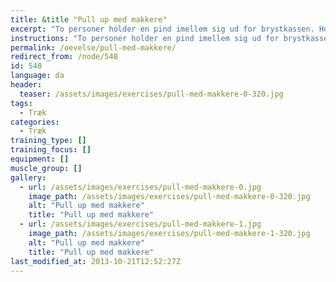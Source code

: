```yaml
---
title: &title "Pull up med makkere"
excerpt: "To personer holder en pind imellem sig ud for brystkassen. Hold albuerne tæt sammen, så er det lettest at holde. Den tredje person hænger sig i pinden og laver kropshævninger."
instructions: "To personer holder en pind imellem sig ud for brystkassen. Hold albuerne tæt sammen, så er det lettest at holde. Den tredje person hænger sig i pinden og laver kropshævninger."
permalink: /oevelse/pull-med-makkere/
redirect_from: /node/548
id: 548
language: da
header:
  teaser: /assets/images/exercises/pull-med-makkere-0-320.jpg
tags:
  - Træk
categories:
  - Træk
training_type: []
training_focus: []
equipment: []
muscle_group: []
gallery:
  - url: /assets/images/exercises/pull-med-makkere-0.jpg
    image_path: /assets/images/exercises/pull-med-makkere-0-320.jpg
    alt: "Pull up med makkere"
    title: "Pull up med makkere"
  - url: /assets/images/exercises/pull-med-makkere-1.jpg
    image_path: /assets/images/exercises/pull-med-makkere-1-320.jpg
    alt: "Pull up med makkere"
    title: "Pull up med makkere"
last_modified_at: 2013-10-21T12:52:27Z
---
```

